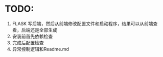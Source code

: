 # TODO: 
1. FLASK 写后端，然后从前端修改配置文件和启动程序，结果可以从前端查看，后端还是全部生成
2. 安装前首先依赖检查
3. 完成后配置检查
4. 异常控制逻辑和Readme.md